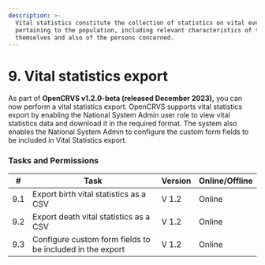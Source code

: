 ```yaml
---
description: >-
  Vital statistics constitute the collection of statistics on vital events
  pertaining to the population, including relevant characteristics of the events
  themselves and also of the persons concerned.
---
```


# 9. Vital statistics export

As part of **OpenCRVS v1.2.0-beta (released December 2023),** you can now perform a vital statistics export. OpenCRVS supports vital statistics export by enabling the National System Admin user role to view vital statistics data and download it in the required format. The system also enables the National System Admin to configure the custom form fields to be included in Vital Statistics export.

### Tasks and Permissions

| #   | Task                                                      | Version | Online/Offline |
| --- | --------------------------------------------------------- | ------- | -------------- |
| 9.1 | Export birth vital statistics as a CSV                    | V 1.2   | Online         |
| 9.2 | Export death vital statistics as a CSV                    | V 1.2   | Online         |
| 9.3 | Configure custom form fields to be included in the export | V 1.2   | Online         |
